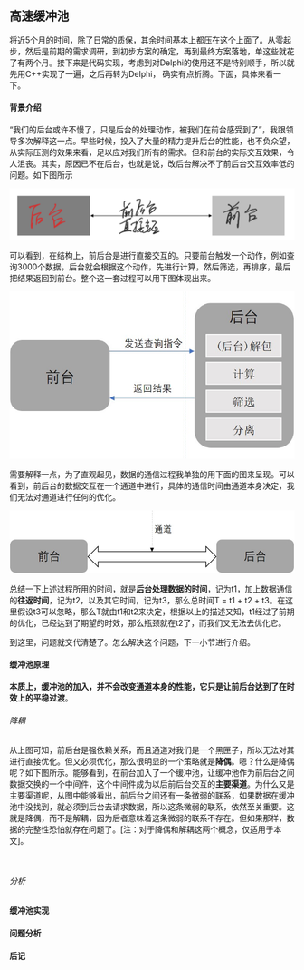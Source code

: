 ## 高速缓冲池
将近5个月的时间，除了日常的质保，其余时间基本上都压在这个上面了。从零起步，然后是前期的需求调研，到初步方案的确定，再到最终方案落地，单这些就花了有两个月。接下来是代码实现，考虑到对Delphi的使用还不是特别顺手，所以就先用C++实现了一遍，之后再转为Delphi， 确实有点折腾。下面，具体来看一下。

#### 背景介绍
“我们的后台或许不慢了，只是后台的处理动作，被我们在前台感受到了”，我跟领导多次解释这一点。早些时候，投入了大量的精力提升后台的性能，也不负众望，从实际压测的效果来看，足以应对我们所有的需求。但和前台的实际交互效果，令人沮丧。其实，原因已不在后台，也就是说，改后台解决不了前后台交互效率低的问题。如下图所示

![FB.jpg](https://github.com/WalkingNL/Pics/blob/master/FB.jpg)

可以看到，在结构上，前后台是进行直接交互的。只要前台触发一个动作，例如查询3000个数据，后台就会根据这个动作，先进行计算，然后筛选，再排序，最后把结果返回到前台。整个这一套过程可以用下图体现出来。

![](https://github.com/WalkingNL/Pics/blob/master/%E6%8C%87%E4%BB%A4%E6%97%B6%E9%97%B4.jpg)

需要解释一点，为了直观起见，数据的通信过程我单独的用下面的图来呈现。可以看到，前后台的数据交互在一个通道中进行，具体的通信时间由通道本身决定，我们无法对通道进行任何的优化。

![](https://github.com/WalkingNL/Pics/blob/master/%E9%80%9A%E9%81%93.jpg)

总结一下上述过程所用的时间，就是**后台处理数据的时间**，记为t1，加上数据通信的**往返时间**，记为t2，以及其它时间，记为t3，那么总时间T = t1 + t2 + t3。在这里假设t3可以忽略，那么T就由t1和t2来决定，根据以上的描述又知，t1经过了前期的优化，已经达到了期望的时效，那么瓶颈就在t2了，而我们又无法去优化它。

到这里，问题就交代清楚了。怎么解决这个问题，下一小节进行介绍。

#### 缓冲池原理
**本质上，缓冲池的加入，并不会改变通道本身的性能，它只是让前后台达到了在时效上的平稳过渡**。
###### 降耦
从上图可知，前后台是强依赖关系，而且通道对我们是一个黑匣子，所以无法对其进行直接优化。但又必须优化，那么很明显的一个策略就是**降偶**。嗯？什么是降偶呢？如下图所示。能够看到，在前台加入了一个缓冲池，让缓冲池作为前后台之间数据交换的一个中间件，这个中间件成为以后前后台交互的**主要渠道**。为什么又是主要渠道呢，从图中能够看出，前后台之间还有一条微弱的联系，如果数据在缓冲池中没找到，就必须到后台去请求数据，所以这条微弱的联系，依然至关重要。这就是降偶，而不是解耦，因为后者意味着这条微弱的联系不存在。但如果那样，数据的完整性恐怕就存在问题了。[注：对于降偶和解耦这两个概念，仅适用于本文]。

![]()

###### 分析


#### 缓冲池实现

#### 问题分析

#### 后记

